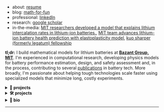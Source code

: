 * about: [resume](https://drive.google.com/file/d/13bupMmTaDIvAPtdmPKgC9OjsrbttAIeI/view?usp=drive_link) 
* blog: [math-for-fun](https://oscuro-phoenix.github.io/math-for-fun/) 
* professional: [linkedIn](https://linkedin.com/in/shakul-pathak) 
* research: [google scholar](https://scholar.google.com/citations?hl=en&user=6gel9QYAAAAJ&view_op=list_works&sortby=pubdate)
* in-the-media: [MIT researchers developed a model that explains lithium intercalation rates in lithium-ion batteries.](https://news.mit.edu/2025/simple-formula-could-guide-design-faster-charging-longer-lasting-batteries-1002), [MIT team advances lithium-ion battery health prediction with elastoplasticity model](https://quantumzeitgeist.com/mit-team-advances-lithium-ion-battery-health-prediction-with-elastoplasticity-model/), [kuo sharper (formerly legatum) fellowship](https://x.com/mitlegatum/status/1831786912035836171)

**tl;dr:**
I build mathematical models for lithium batteries at **[Bazant Group, MIT](https://bazantgroup.mit.edu/)**. I'm experienced in computational research, developing physics models for battery performance estimation, design, and safety assessment and, in the process, contributing to several [publications](https://scholar.google.com/citations?user=6gel9QYAAAAJ&hl=en) in battery tech. More broadly, I'm passionate about helping tough technologies scale faster using specialized models that minimize long, costly experiments.

<details>
<summary><b>🔋 projects </b></summary>

| |
|---------|
| <details><summary><b>digital twins for batteries</b></summary><br><br>• Developed lean (5x parameter reduction) SPM and P2D battery models for rapid State of Health (SOH) tracking.<br>• Framework to support Battery Management Systems (BMS) development and predictive maintenance.</details> |
| <details><summary><b>model-guided discovery of charge-transfer kinetics</b></summary><br><br>• Led model-guided design of experiments (DOE) across 4 experimental teams for model parameterization of LCO, NMC, and LFP cathodes.<br>• Developed Electrochemical Impedance Spectroscopy (EIS) software for learning kinetic models from frequency-domain data.<br>• Work sponsored by Shell USA & Toyota Research Institute (TRI).</details> |
| <details><summary><b>rapid estimation of battery deformation</b></summary><br><br>• Co-developed Julia Finite Volume Method (FVM) software for millisecond-scale (100x speedup compared to vanilla simulators) battery swelling simulation.<br>• Validated against 20Ah NCM-Graphite pouch cell data for battery pack design optimization.</details> |
| <details><summary><b>quantifying microstructure-performance relationships</b></summary><br><br>• Built multiscale FVM models for phase-change LFP materials.<br>• Developed graph framework reducing simulation time from weeks to hours.<br>• Created impedance models for polycrystalline NCM cathodes for deconvoluting processes that contribute to low to moderate (< 2C) rate response.<br>• Work sponsored by MathWorks Fellowship.</details> |
| <details><summary><b>degradation and diagnostics</b></summary><br><br>• Developed interpretable model for dead lithium dynamics limiting Li-metal battery cycle life.<br>• Co-developed method combining model features into degradation metrics for SOH estimation (provisional patent filed).</details> |
| <details><summary><b>industry consulting</b></summary><br><br>• **SLB**: Quantified bottlenecks in Direct Lithium Extraction (DLE) systems for unlocking 70% recovery. Ran a physics-guided feasibility assessment of integrating electrolyzer in traditional industries, spotted promising entry points and quantified lifetime energy and $ savings per installation.<br>• **AstraZeneca**: Built ML models for bioreactor quality control in monoclonal antibody production, delivering hybrid algorithms to reduce waste while maintaining yield. Built an automated (arduino) injector assessment platform to automate standardized testing, this is being built toward animal cruelty-free, low cost and easy compliance testing systems.</details> |

</details>

<details>
<summary><b>🛠️ projects </b></summary>

* [XAScribe](https://github.com/Oscuro-Phoenix/xascribe) - AI-powered XAS research assistant with Streamlit, Gemini 2.5 Flash, and FAISS | [Live Demo](https://xascribe-mqr9ykb3xgrabj4msihmvx.streamlit.app/) (Made during [LLMs for Materials and Chemistry Hack](https://llmhackathon.github.io/))
* [knotgen](https://github.com/Oscuro-Phoenix/knotgen) - Job matching platform built with Next.js, TypeScript, and React (Made \w [sundai club](https://www.sundai.club/) at MIT; Kuo Sharper Fellowship supported further market research across SMEs)
* [Shell AI Hack 2024](https://github.com/Oscuro-Phoenix/shellaihack2024) - Minimizing vehicle fleet carbon emissions (Hackathon submission by Team ASPAM, Public [Leaderboard](https://www.hackerearth.com/challenges/competitive/shellai-hackathon-2024/leaderboard/) #3)

</details>

<details>
<summary><b>📖 bio </b></summary> <br>
  
*Shakul, born in Bhubaneswar, India, is an MIT researcher who develops mathematical models to help lithium batteries scale faster. A consistent top performer in school, he secured awards such as the Kishor Vaigyanik Protsahan Yojana (KVPY) fellowship, top rankings in national examinations in physics, and engineering before joining IIT Kharagpur (IIT-KGP) in 2016.*

*Shakul gained significant exposure to physical modeling and computational tools during his time at IIT-KGP. His stellar performance in core classes and desire for deep understanding was called out by his professors who are among some of India's top chemical engineers. They inspired him to pursue a career in applied research.*

*This led Shakul on a diverse geographic path of winning coveted research fellowships to work with major research labs such as Simon Fraser University (SFU) in Canada and the Max Planck Institute for Dynamics and Self-Organization in Germany where he studied the physics of living cells to better engineer therapeutics and nanotechnology. For Shakul, these opportunities were golden. Interdisciplinary research presented itself as a gateway to pursue his interests in math, physics and CS from his schooldays, a time when, oddly enough, he could only make sense of pursuing a bachelor's in CS.*

*Deep support from his mentors and experiences shaped his desire to continue applied research after receiving his chemical engineering bachelor's and master's in technology from IIT-KGP in 2021. Shakul now lives in Cambridge and works at the Massachusetts Institute of Technology (MIT) where he builds physics models for batteries that power homes, data centers and transportation.*

*As of 2025, Shakul has contributed to several publications, written battery simulators, consulted on four industrial projects, mentored two master's theses students, won two fellowships, and has taught several students in the graduate-level Transport Phenomena course at MIT. Shakul is passionate about applying AI and physics to accelerate the growth of tough tech (such as batteries) and continues pursuing this in the energy and tech industry. Outside of research, he enjoys going on long walks, exploring math, following business trends, and discovering new food.*

</details>

---

